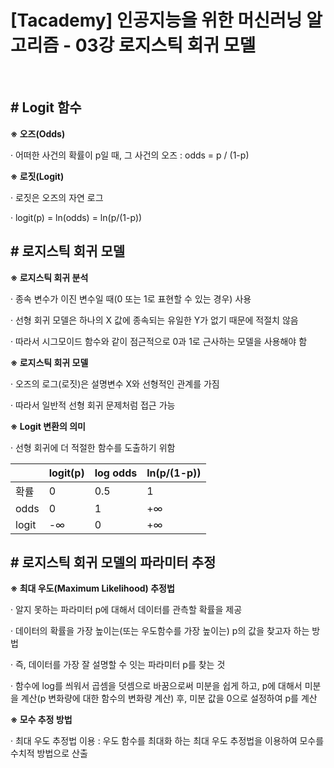 ﻿

# ﻿﻿[Tacademy] 인공지능을 위한 머신러닝 알고리즘 - 03강 로지스틱 회귀 모델



﻿

## **# Logit 함수**

**※ 오즈(Odds)**

· 어떠한 사건의 확률이 p일 때, 그 사건의 오즈 : odds = p / (1-p)



**※ 로짓(Logit)**

· 로짓은 오즈의 자연 로그

· logit(p) = ln(odds) = ln(p/(1-p))



## **# 로지스틱 회귀 모델**

**※ 로지스틱 회귀 분석**

· 종속 변수가 이진 변수일 때(0 또는 1로 표현할 수 있는 경우) 사용

· 선형 회귀 모델은 하나의 X 값에 종속되는 유일한 Y가 없기 때문에 적절치 않음

· 따라서 시그모이드 함수와 같이 점근적으로 0과 1로 근사하는 모델을 사용해야 함



**※ 로지스틱 회귀 모델**

· 오즈의 로그(로짓)은 설명변수 X와 선형적인 관계를 가짐

· 따라서 일반적 선형 회귀 문제처럼 접근 가능



**※ Logit 변환의 의미**

· 선형 회귀에 더 적절한 함수를 도출하기 위함

|       | logit(p) | log odds | ln(p/(1-p)) |
| ----- | -------- | -------- | ----------- |
| 확률  | 0        | 0.5      | 1           |
| odds  | 0        | 1        | +∞          |
| logit | -∞       | 0        | +∞          |



## **# 로지스틱 회귀 모델의 파라미터 추정**

**※ 최대 우도(Maximum Likelihood) 추정법**

· 알지 못하는 파라미터 p에 대해서 데이터를 관측할 확률을 제공

· 데이터의 확률을 가장 높이는(또는 우도함수를 가장 높이는) p의 값을 찾고자 하는 방법

· 즉, 데이터를 가장 잘 설명할 수 잇는 파라미터 p를 찾는 것

· 함수에 log를 씌워서 곱셈을 덧셈으로 바꿈으로써 미분을 쉽게 하고, p에 대해서 미분을 계산(p 변화량에 대한 함수의 변화량 계산) 후, 미분 값을 0으로 설정하여 p를 계산



**※ 모수 추정 방법**

· 최대 우도 추정법 이용 : 우도 함수를 최대화 하는 최대 우도 추정법을 이용하여 모수를 수치적 방법으로 산출

﻿